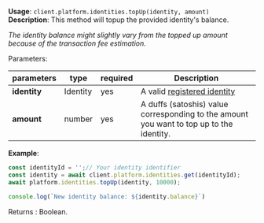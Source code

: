 **Usage**: `client.platform.identities.topUp(identity, amount)`    
**Description**: This method will topup the provided identity's balance. 

_The identity balance might slightly vary from the topped up amount because of the transaction fee estimation._

Parameters: 

| parameters        | type    | required         | Description                                                                             |  
|-------------------|---------|------------------| ----------------------------------------------------------------------------------------|
| **identity**      | Identity| yes              | A valid [registered identity](../identities/register.md)                         |
| **amount**        | number  | yes              | A duffs (satoshis) value corresponding to the amount you want to top up to the identity.|

**Example**: 
```js 
const identityId = '';// Your identity identifier
const identity = await client.platform.identities.get(identityId);
await platform.identities.topUp(identity, 10000);

console.log(`New identity balance: ${identity.balance}`)
```

Returns : Boolean.
